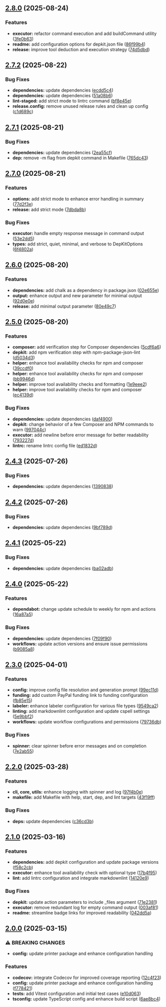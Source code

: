 ## [2.8.0](https://github.com/SP-Packages/depkit/compare/v2.7.2...v2.8.0) (2025-08-24)

### Features

* **executor:** refactor command execution and add buildCommand utility ([3fe0b63](https://github.com/SP-Packages/depkit/commit/3fe0b6348eca613eb45d47ea2a115eb81864a107))
* **readme:** add configuration options for depkit.json file ([86f99b4](https://github.com/SP-Packages/depkit/commit/86f99b4e0ffcd03e305ac09c163ce76bb30b911f))
* **release:** improve tool deduction and execution strategy ([74d5dbd](https://github.com/SP-Packages/depkit/commit/74d5dbd2692231d1723f5f1d0c634e9010964972))

## [2.7.2](https://github.com/SP-Packages/depkit/compare/v2.7.1...v2.7.2) (2025-08-22)

### Bug Fixes

* **dependencies:** update dependencies ([ecdd5c4](https://github.com/SP-Packages/depkit/commit/ecdd5c426d09148949895c075324de8022140bfd))
* **dependencies:** update dependencies ([51a08b6](https://github.com/SP-Packages/depkit/commit/51a08b68155d96599617909aa2ef182cce230bdd))
* **lint-staged:** add strict mode to lintrc command ([bf8e45e](https://github.com/SP-Packages/depkit/commit/bf8e45e0293e42d338181e250c48be131f024b6d))
* **release.config:** remove unused release rules and clean up config ([c1d689c](https://github.com/SP-Packages/depkit/commit/c1d689ca2805f15d3412617b8177e231748ea598))

## [2.7.1](https://github.com/SP-Packages/depkit/compare/v2.7.0...v2.7.1) (2025-08-21)

### Bug Fixes

* **dependencies:** update dependencies ([2ea55cf](https://github.com/SP-Packages/depkit/commit/2ea55cf8d589435213795c2f9c5ce59496e6c260))
* **dep:** remove -m flag from depkit command in Makefile ([765dc43](https://github.com/SP-Packages/depkit/commit/765dc4346cbb3ae7278c7405a0fcc9d409e1c143))

## [2.7.0](https://github.com/SP-Packages/depkit/compare/v2.6.0...v2.7.0) (2025-08-21)

### Features

* **options:** add strict mode to enhance error handling in summary ([77d2f3e](https://github.com/SP-Packages/depkit/commit/77d2f3ea4c97ed4c4bc92669f9a528ad1cc37179))
* **release:** add strict mode ([7dbda8b](https://github.com/SP-Packages/depkit/commit/7dbda8bd84aa45d8f5d5c678883b3c0ccb03baae))

### Bug Fixes

* **executor:** handle empty response message in command output ([53e2dd5](https://github.com/SP-Packages/depkit/commit/53e2dd579370f761dc9b6ae57af115c4e1e6b806))
* **types:** add strict, quiet, minimal, and verbose to DepKitOptions ([6f4802a](https://github.com/SP-Packages/depkit/commit/6f4802a58ae3f8ad56c5cd3ffdbb20e713d100b3))

## [2.6.0](https://github.com/SP-Packages/depkit/compare/v2.5.0...v2.6.0) (2025-08-20)

### Features

* **dependencies:** add chalk as a dependency in package.json ([02e655e](https://github.com/SP-Packages/depkit/commit/02e655e7784cd3a896f0189e07472bcd8adc2ecf))
* **output:** enhance output and new parameter for minimal output ([92d0e0e](https://github.com/SP-Packages/depkit/commit/92d0e0e19310fc91c5fad5330a6ae283b47b54f7))
* **release:** add minimal output parameter ([80e49c7](https://github.com/SP-Packages/depkit/commit/80e49c72e1efdfdb1fe6bb944bbf2c1a8951ed92))

## [2.5.0](https://github.com/SP-Packages/depkit/compare/v2.4.3...v2.5.0) (2025-08-20)

### Features

* **composer:** add verification step for Composer dependencies ([5cdf6a6](https://github.com/SP-Packages/depkit/commit/5cdf6a63e66810a162c8dc2b3ab25bbb5cb0c5cc))
* **depkit:** add npm verification step with npm-package-json-lint ([d5034d3](https://github.com/SP-Packages/depkit/commit/d5034d35f46ffc07c3cc5d34d34a76366e2f4bb0))
* **helper:** enhance tool availability checks for npm and composer ([39ccdf0](https://github.com/SP-Packages/depkit/commit/39ccdf0c9985122ed706f14aa6b614675925d2c5))
* **helper:** enhance tool availability checks for npm and composer ([bb9946d](https://github.com/SP-Packages/depkit/commit/bb9946dd51fe1e1a260b820cfdf87fbd94175545))
* **helper:** improve tool availability checks and formatting ([1e9eee2](https://github.com/SP-Packages/depkit/commit/1e9eee24e0e89192683c128bb8bcae8bfc582676))
* **helper:** improve tool availability checks for npm and composer ([ec4139d](https://github.com/SP-Packages/depkit/commit/ec4139d5128885d43ff6e094af07a7e03c3ab2fc))

### Bug Fixes

* **dependencies:** update dependencies ([daf4900](https://github.com/SP-Packages/depkit/commit/daf49004d6e96e50616a414b56456ceaf9033405))
* **depkit:** change behavior of a few Composer and NPM commands to warn ([997044c](https://github.com/SP-Packages/depkit/commit/997044c4242121ab7d5ac79207c9f0bcbbfbd8de))
* **executor:** add newline before error message for better readability ([793227d](https://github.com/SP-Packages/depkit/commit/793227d00e2fc3a3e79f122f61d7886ddd7b11ce))
* **lintrc:** rename lintrc config file ([ed1832d](https://github.com/SP-Packages/depkit/commit/ed1832d34b735f38b69a84ed901e18593de10e68))

## [2.4.3](https://github.com/SP-Packages/depkit/compare/v2.4.2...v2.4.3) (2025-07-26)

### Bug Fixes

* **dependencies:** update dependencies ([1390838](https://github.com/SP-Packages/depkit/commit/1390838884146b5515718c780e826d6914f19e57))

## [2.4.2](https://github.com/SP-Packages/depkit/compare/v2.4.1...v2.4.2) (2025-07-26)

### Bug Fixes

* **dependencies:** update dependencies ([9bf789d](https://github.com/SP-Packages/depkit/commit/9bf789d60a19c2845431f0f375a21417e52694b1))

## [2.4.1](https://github.com/SP-Packages/depkit/compare/v2.4.0...v2.4.1) (2025-05-22)

### Bug Fixes

* **dependencies:** update dependencies ([ba02adb](https://github.com/SP-Packages/depkit/commit/ba02adba6b6e9b185a45d651913bdc07adaf17a2))

## [2.4.0](https://github.com/SP-Packages/depkit/compare/v2.3.0...v2.4.0) (2025-05-22)

### Features

* **dependabot:** change update schedule to weekly for npm and actions ([16a87a5](https://github.com/SP-Packages/depkit/commit/16a87a5a655ae23a2238d523bed8910a69acbd99))

### Bug Fixes

* **dependencies:** update dependencies ([7f09f90](https://github.com/SP-Packages/depkit/commit/7f09f90257013c52904c30952a30f2f114ba11bd))
* **workflows:** update action versions and ensure issue permissions ([b9085a8](https://github.com/SP-Packages/depkit/commit/b9085a872e16a017f6b9de9948e61f5b5a01d092))

## [2.3.0](https://github.com/SP-Packages/depkit/compare/v2.2.0...v2.3.0) (2025-04-01)

### Features

* **config:** improve config file resolution and generation prompt ([99ec11d](https://github.com/SP-Packages/depkit/commit/99ec11d2511b49862dcf5d4877fa68196b7df908))
* **funding:** add custom PayPal funding link to funding configuration ([fb85e15](https://github.com/SP-Packages/depkit/commit/fb85e15d47693c1f423b3f890c834de3a790a237))
* **labeler:** enhance labeler configuration for various file types ([9549ca2](https://github.com/SP-Packages/depkit/commit/9549ca2f2066c8b408a135927f61636ece4c9a1a))
* **linting:** add markdownlint configuration and update cspell settings ([5e9bbf2](https://github.com/SP-Packages/depkit/commit/5e9bbf204297728034a750248c1d2a5fccb863ec))
* **workflows:** update workflow configurations and permissions ([79736db](https://github.com/SP-Packages/depkit/commit/79736db066a2e26b3dac5cc8beca9e9085d99913))

### Bug Fixes

* **spinner:** clear spinner before error messages and on completion ([7e2ab55](https://github.com/SP-Packages/depkit/commit/7e2ab5533970b74ee26d5ef81b9c194bdffaa7b1))

## [2.2.0](https://github.com/SP-Packages/depkit/compare/v2.1.0...v2.2.0) (2025-03-28)

### Features

* **cli, core, utils:** enhance logging with spinner and log ([97f4b0e](https://github.com/SP-Packages/depkit/commit/97f4b0e72013652d5a926471adf1ac6a4bebf3bf))
* **makefile:** add Makefile with help, start, dep, and lint targets ([43f19ff](https://github.com/SP-Packages/depkit/commit/43f19ffb69d49498c79ca2f1b51f997cdce8849a))

### Bug Fixes

* **deps:** update dependencies ([c36cd3b](https://github.com/SP-Packages/depkit/commit/c36cd3b64dc5b9217b6924d31590c2336171de87))

## [2.1.0](https://github.com/SP-Packages/depkit/compare/v2.0.0...v2.1.0) (2025-03-16)

### Features

* **dependencies:** add depkit configuration and update package versions ([f58c2cb](https://github.com/SP-Packages/depkit/commit/f58c2cbb98884452290f048c3b5eeeaefbbef4ef))
* **executor:** enhance tool availability check with optional type ([17b4f95](https://github.com/SP-Packages/depkit/commit/17b4f957a0b38f84e40df6e4fe8fe5dcb3c1c52a))
* **lint:** add lintrc configuration and integrate markdownlint ([14120e9](https://github.com/SP-Packages/depkit/commit/14120e939979e2ae9b9601372a8cad7f2e521c96))

### Bug Fixes

* **depkit:** update action parameters to include _files argument ([71e2381](https://github.com/SP-Packages/depkit/commit/71e23812aa661b205f0bda6674846f7d499bf22d))
* **executor:** remove redundant log for empty command output ([003af81](https://github.com/SP-Packages/depkit/commit/003af8121360ec3efe945ed29168c4cad32214e0))
* **readme:** streamline badge links for improved readability ([042dd5a](https://github.com/SP-Packages/depkit/commit/042dd5a8c08353ddefcf2b7f803dc94f2c07105c))

## [2.0.0](https://github.com/SP-Packages/depkit/compare/v1.0.0...v2.0.0) (2025-03-15)

### ⚠ BREAKING CHANGES

* **config:** update printer package and enhance configuration handling

### Features

* **codecov:** integrate Codecov for improved coverage reporting ([12c4f23](https://github.com/SP-Packages/depkit/commit/12c4f23f2f4ae9e70aa40c0bbc261d41f4c6dda4))
* **config:** update printer package and enhance configuration handling ([f778421](https://github.com/SP-Packages/depkit/commit/f778421b885ccb10842189408483ed0788b11056))
* **tests:** add Vitest configuration and initial test cases ([e10d063](https://github.com/SP-Packages/depkit/commit/e10d0638e131ac54017954ed4795e41210342ac2))
* **tsconfig:** update TypeScript config and enhance build script ([6ae8bc4](https://github.com/SP-Packages/depkit/commit/6ae8bc431feae5b39bf998d27ee5103ee560a6c5))
